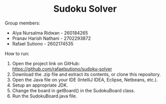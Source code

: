 <h1 align="center">Sudoku Solver</h1>

Group members:
- Alya Nursalma Ridwan - 260184265
- Pranav Harish Nathani - 2702293872
- Rafael Sutiono - 2602174535

How to run:
1. Open the project link on GitHub:
https://github.com/rafaelsutiono/sudoku-solver
2. Download the .zip file and extract its contents, or clone this repository.
3. Open the Java file on your IDE (IntelliJ IDEA, Eclipse, Netbeans, etc.).
4. Setup an appropriate JDK.
5. Change the board in getBoard() in the SudokuBoard class.
6. Run the SudokuBoard.java file.
